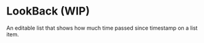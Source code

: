 # LookBack (WIP)

An editable list that shows how much time passed since timestamp on a list item. 
